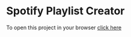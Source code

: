 # Spotify Playlist Creator
To open this project in your browser [click here](https://mendelgordon-jamming.netlify.app/)
